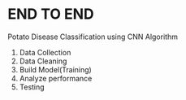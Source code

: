 # END TO END
Potato Disease Classification using CNN Algorithm
1. Data Collection
2. Data Cleaning
3. Build Model(Training)
4. Analyze performance
5. Testing

